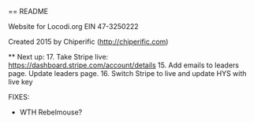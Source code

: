 == README

Website for Locodi.org EIN 47-3250222

Created 2015 by Chiperific (http://chiperific.com)


** Next up:
17. Take Stripe live: https://dashboard.stripe.com/account/details
15. Add emails to leaders page. Update leaders page.
16. Switch Stripe to live and update HYS with live key




FIXES:
* WTH Rebelmouse?